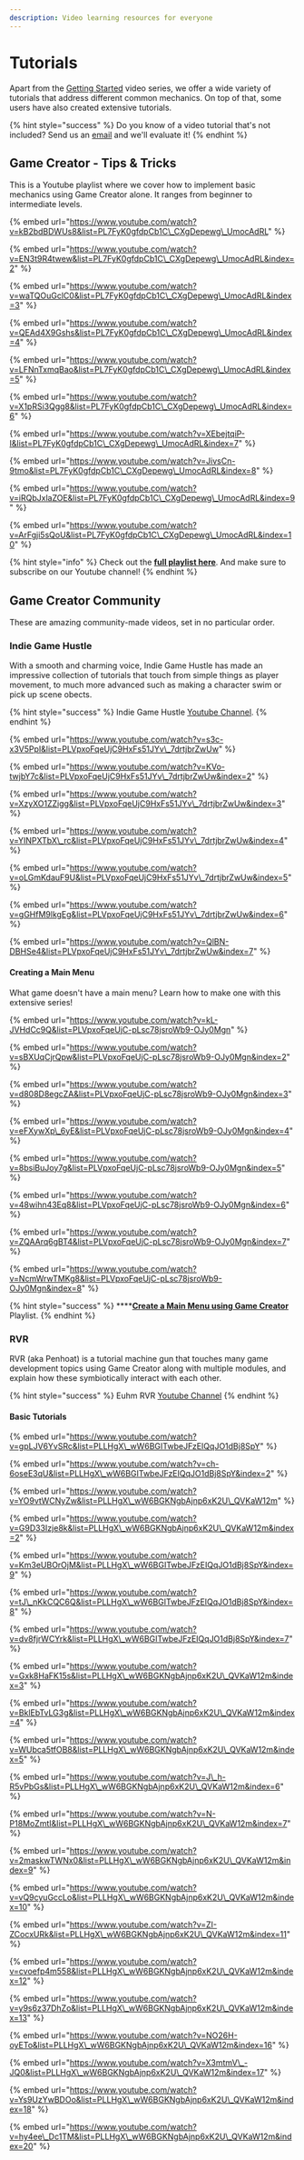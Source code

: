 ```yaml
---
description: Video learning resources for everyone
---
```


# Tutorials

Apart from the [Getting Started](get-started.md) video series, we offer a wide variety of tutorials that address different common mechanics. On top of that, some users have also created extensive tutorials.

{% hint style="success" %}
Do you know of a video tutorial that's not included? Send us an [email](mailto:hello@gamecreator.io) and we'll evaluate it!
{% endhint %}

## Game Creator - Tips & Tricks

This is a Youtube playlist where we cover how to implement basic mechanics using Game Creator alone. It ranges from beginner to intermediate levels.

{% embed url="https://www.youtube.com/watch?v=kB2bdBDWUs8&list=PL7FyK0gfdpCb1C\_CXgDepewg\_UmocAdRL" %}

{% embed url="https://www.youtube.com/watch?v=EN3t9R4twew&list=PL7FyK0gfdpCb1C\_CXgDepewg\_UmocAdRL&index=2" %}

{% embed url="https://www.youtube.com/watch?v=waTQOuGclC0&list=PL7FyK0gfdpCb1C\_CXgDepewg\_UmocAdRL&index=3" %}

{% embed url="https://www.youtube.com/watch?v=QEAd4X9Gshs&list=PL7FyK0gfdpCb1C\_CXgDepewg\_UmocAdRL&index=4" %}

{% embed url="https://www.youtube.com/watch?v=LFNnTxmqBao&list=PL7FyK0gfdpCb1C\_CXgDepewg\_UmocAdRL&index=5" %}

{% embed url="https://www.youtube.com/watch?v=X1pRSi3Qgg8&list=PL7FyK0gfdpCb1C\_CXgDepewg\_UmocAdRL&index=6" %}

{% embed url="https://www.youtube.com/watch?v=XEbejtqiP-I&list=PL7FyK0gfdpCb1C\_CXgDepewg\_UmocAdRL&index=7" %}

{% embed url="https://www.youtube.com/watch?v=JivsCn-9tmo&list=PL7FyK0gfdpCb1C\_CXgDepewg\_UmocAdRL&index=8" %}

{% embed url="https://www.youtube.com/watch?v=iRQbJxlaZOE&list=PL7FyK0gfdpCb1C\_CXgDepewg\_UmocAdRL&index=9" %}

{% embed url="https://www.youtube.com/watch?v=ArFgji5sQoU&list=PL7FyK0gfdpCb1C\_CXgDepewg\_UmocAdRL&index=10" %}

{% hint style="info" %}
Check out the [**full playlist here**](https://www.youtube.com/watch?v=kB2bdBDWUs8&list=PL7FyK0gfdpCb1C_CXgDepewg_UmocAdRL). And make sure to subscribe on our Youtube channel!
{% endhint %}

## Game Creator Community

These are amazing community-made videos, set in no particular order.

### Indie Game Hustle

With a smooth and charming voice, Indie Game Hustle has made an impressive collection of tutorials that touch from simple things as player movement, to much more advanced such as making a character swim or pick up scene obects.

{% hint style="success" %}
Indie Game Hustle [Youtube Channel](https://www.youtube.com/channel/UCrInbacX-8NqPiwCgKFS01A).
{% endhint %}

{% embed url="https://www.youtube.com/watch?v=s3c-x3V5PpI&list=PLVpxoFqeUjC9HxFs51JYv\_7drtjbrZwUw" %}

{% embed url="https://www.youtube.com/watch?v=KVo-twjbY7c&list=PLVpxoFqeUjC9HxFs51JYv\_7drtjbrZwUw&index=2" %}

{% embed url="https://www.youtube.com/watch?v=XzyXO1ZZigg&list=PLVpxoFqeUjC9HxFs51JYv\_7drtjbrZwUw&index=3" %}

{% embed url="https://www.youtube.com/watch?v=YINPXTbX\_rc&list=PLVpxoFqeUjC9HxFs51JYv\_7drtjbrZwUw&index=4" %}

{% embed url="https://www.youtube.com/watch?v=oLGmKdauF9U&list=PLVpxoFqeUjC9HxFs51JYv\_7drtjbrZwUw&index=5" %}

{% embed url="https://www.youtube.com/watch?v=gGHfM9lkgEg&list=PLVpxoFqeUjC9HxFs51JYv\_7drtjbrZwUw&index=6" %}

{% embed url="https://www.youtube.com/watch?v=QlBN-DBHSe4&list=PLVpxoFqeUjC9HxFs51JYv\_7drtjbrZwUw&index=7" %}

#### Creating a Main Menu

What game doesn't have a main menu? Learn how to make one with this extensive series!

{% embed url="https://www.youtube.com/watch?v=kL-JVHdCc9Q&list=PLVpxoFqeUjC-pLsc78jsroWb9-OJy0Mgn" %}

{% embed url="https://www.youtube.com/watch?v=sBXUqCjrQpw&list=PLVpxoFqeUjC-pLsc78jsroWb9-OJy0Mgn&index=2" %}

{% embed url="https://www.youtube.com/watch?v=d808D8egcZA&list=PLVpxoFqeUjC-pLsc78jsroWb9-OJy0Mgn&index=3" %}

{% embed url="https://www.youtube.com/watch?v=eFXywXp\_6yE&list=PLVpxoFqeUjC-pLsc78jsroWb9-OJy0Mgn&index=4" %}

{% embed url="https://www.youtube.com/watch?v=8bsiBuJoy7g&list=PLVpxoFqeUjC-pLsc78jsroWb9-OJy0Mgn&index=5" %}

{% embed url="https://www.youtube.com/watch?v=48wihn43Eq8&list=PLVpxoFqeUjC-pLsc78jsroWb9-OJy0Mgn&index=6" %}

{% embed url="https://www.youtube.com/watch?v=ZQAArq6gBT4&list=PLVpxoFqeUjC-pLsc78jsroWb9-OJy0Mgn&index=7" %}

{% embed url="https://www.youtube.com/watch?v=NcmWrwTMKg8&list=PLVpxoFqeUjC-pLsc78jsroWb9-OJy0Mgn&index=8" %}

{% hint style="success" %}
\*\*\*\*[**Create a Main Menu using Game Creator**](https://www.youtube.com/watch?v=kL-JVHdCc9Q&list=PLVpxoFqeUjC-pLsc78jsroWb9-OJy0Mgn) Playlist.
{% endhint %}

### RVR

RVR \(aka Penhoat\) is a tutorial machine gun that touches many game development topics using Game Creator along with multiple modules, and explain how these symbiotically interact with each other.

{% hint style="success" %}
Euhm RVR [Youtube Channel](https://www.youtube.com/channel/UCVIsY1n-8BaAIngZGOLJ69g/featured)
{% endhint %}

#### Basic Tutorials

{% embed url="https://www.youtube.com/watch?v=gpLJV6YvSRc&list=PLLHgX\_wW6BGITwbeJFzEIQqJO1dBj8SpY" %}

{% embed url="https://www.youtube.com/watch?v=ch-6oseE3qU&list=PLLHgX\_wW6BGITwbeJFzEIQqJO1dBj8SpY&index=2" %}

{% embed url="https://www.youtube.com/watch?v=YO9vtWCNyZw&list=PLLHgX\_wW6BGKNgbAjnp6xK2U\_QVKaW12m" %}

{% embed url="https://www.youtube.com/watch?v=G9D33Izje8k&list=PLLHgX\_wW6BGKNgbAjnp6xK2U\_QVKaW12m&index=2" %}

{% embed url="https://www.youtube.com/watch?v=Km3eUBOrOjM&list=PLLHgX\_wW6BGITwbeJFzEIQqJO1dBj8SpY&index=9" %}

{% embed url="https://www.youtube.com/watch?v=tJ\_nKkCQC6Q&list=PLLHgX\_wW6BGITwbeJFzEIQqJO1dBj8SpY&index=8" %}

{% embed url="https://www.youtube.com/watch?v=dv8fjrWCYrk&list=PLLHgX\_wW6BGITwbeJFzEIQqJO1dBj8SpY&index=7" %}

{% embed url="https://www.youtube.com/watch?v=Gxk8HaFK15s&list=PLLHgX\_wW6BGKNgbAjnp6xK2U\_QVKaW12m&index=3" %}

{% embed url="https://www.youtube.com/watch?v=BklEbTvLG3g&list=PLLHgX\_wW6BGKNgbAjnp6xK2U\_QVKaW12m&index=4" %}

{% embed url="https://www.youtube.com/watch?v=WUbca5tfOB8&list=PLLHgX\_wW6BGKNgbAjnp6xK2U\_QVKaW12m&index=5" %}

{% embed url="https://www.youtube.com/watch?v=J\_h-R5vPbGs&list=PLLHgX\_wW6BGKNgbAjnp6xK2U\_QVKaW12m&index=6" %}

{% embed url="https://www.youtube.com/watch?v=N-P18MoZmtI&list=PLLHgX\_wW6BGKNgbAjnp6xK2U\_QVKaW12m&index=7" %}

{% embed url="https://www.youtube.com/watch?v=2maskwTWNx0&list=PLLHgX\_wW6BGKNgbAjnp6xK2U\_QVKaW12m&index=9" %}

{% embed url="https://www.youtube.com/watch?v=vQ9cyuGccLo&list=PLLHgX\_wW6BGKNgbAjnp6xK2U\_QVKaW12m&index=10" %}

{% embed url="https://www.youtube.com/watch?v=ZI-ZCocxURk&list=PLLHgX\_wW6BGKNgbAjnp6xK2U\_QVKaW12m&index=11" %}

{% embed url="https://www.youtube.com/watch?v=cvoefp4m558&list=PLLHgX\_wW6BGKNgbAjnp6xK2U\_QVKaW12m&index=12" %}

{% embed url="https://www.youtube.com/watch?v=y9s6z37DhZo&list=PLLHgX\_wW6BGKNgbAjnp6xK2U\_QVKaW12m&index=13" %}

{% embed url="https://www.youtube.com/watch?v=NO26H-oyETo&list=PLLHgX\_wW6BGKNgbAjnp6xK2U\_QVKaW12m&index=16" %}

{% embed url="https://www.youtube.com/watch?v=X3mtmV\_-JQ0&list=PLLHgX\_wW6BGKNgbAjnp6xK2U\_QVKaW12m&index=17" %}

{% embed url="https://www.youtube.com/watch?v=Ys9UzYwBDOo&list=PLLHgX\_wW6BGKNgbAjnp6xK2U\_QVKaW12m&index=18" %}

{% embed url="https://www.youtube.com/watch?v=hy4ee\_Dc1TM&list=PLLHgX\_wW6BGKNgbAjnp6xK2U\_QVKaW12m&index=20" %}



